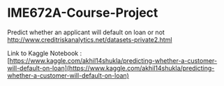 # IME672A-Course-Project
Predict whether an applicant will default on loan or not http://www.creditriskanalytics.net/datasets-private2.html

Link to Kaggle Notebook : [https://www.kaggle.com/akhil14shukla/predicting-whether-a-customer-will-default-on-loan](https://www.kaggle.com/akhil14shukla/predicting-whether-a-customer-will-default-on-loan)
